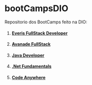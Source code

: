 #  bootCampsDIO
Repositorio dos BootCamps feito na DIO:

1. #### [Everis FullStack Developer](https://github.com/SidneyMoreira/bootCampsDIO/tree/master/EverisFullStack)

2. #### [Avanade FullStack](https://github.com/SidneyMoreira/bootCampsDIO/tree/master/AvanadeFullStack)

3. #### [Java Developer](https://github.com/SidneyMoreira/bootCampsDIO/tree/master/JavaDeveloper)

4. #### [.Net Fundamentals](https://github.com/SidneyMoreira/bootCampsDIO/tree/master/DotNetFundamentals)

5. #### [Code Anywhere](https://github.com/SidneyMoreira/bootCampsDIO/tree/master/CodeAnywhere)


